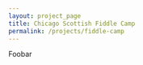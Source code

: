 ```yaml
---
layout: project_page
title: Chicago Scottish Fiddle Camp
permalink: /projects/fiddle-camp
---
```


Foobar
